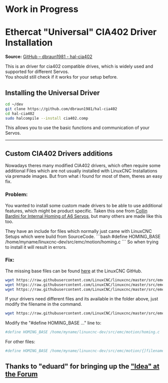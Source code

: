 # **Work in Progress**

# Ethercat "Universal" CIA402 Driver Installation
**Source:** [GitHub – dbraun1981 - hal-cia402](https://github.com/dbraun1981/hal-cia402/tree/main)

This is an driver for cia402 compatible drives, which is widely used and supported for different Servos.\
You should still check if it works for your setup before.

## Installing the Universal Driver
```bash
cd ~/dev
git clone https://github.com/dbraun1981/hal-cia402
cd hal-cia402
sudo halcompile --install cia402.comp
```
This allows you to use the basic functions and communication of your Servos.

---
## Custom CIA402 Drivers additions
Nowadays theres many modified CIA402 drivers, which often require some additional Files which are not usually installed with LinuxCNC Installations via premade images.
But from what i found for most of them, theres an easy fix.

### Problem:
You wanted to install some custom made drivers to be able to use additional features, which might be product specific.
Taken this one from [Collin Bardini for Internal Homing of A6 Servos](https://github.com/CollinBardini/linuxcnc-a6-servo/tree/main), but many others are made like this too.

They have an include for files which normally just came with LinuxCNC Setups which were build from SourceCode.
´´´bash
#define HOMING_BASE /home/myname/linuxcnc-dev/src/emc/motion/homing.c
´´´
So when trying to install it will result in errors.

### Fix:
The missing base files can be found [here](https://github.com/LinuxCNC/linuxcnc/tree/master/src/emc/motion) at the LinuxCNC GitHub.
```bash
wget https://raw.githubusercontent.com/LinuxCNC/linuxcnc/master/src/emc/motion/homing.c -P ~/linuxcnc-dev/src/emc/motion/
wget https://raw.githubusercontent.com/LinuxCNC/linuxcnc/master/src/emc/motion/homing.h -P ~/linuxcnc-dev/src/emc/motion/
wget https://raw.githubusercontent.com/LinuxCNC/linuxcnc/master/src/emc/motion/motion.h -P ~/linuxcnc-dev/src/emc/motion/
```

If your drivers need different files and its available in the folder above, just modify the filename in the command.
```bash
wget https://raw.githubusercontent.com/LinuxCNC/linuxcnc/master/src/emc/motion/{filename} -P ~/linuxcnc-dev/src/emc/motion/
```

Modify the "#define HOMING_BASE ..." line to:
```bash
#define HOMING_BASE /home/myname/linuxcnc-dev/src/emc/motion/homing.c
```
For other files:
```bash
#define HOMING_BASE /home/myname/linuxcnc-dev/src/emc/motion/{]filename}
```

Thanks to "eduard" for bringing up the ["Idea" at the Forum](https://forum.linuxcnc.org/ethercat/51830-marco-reps-video-on-youtube-about-ethercat?start=10)
---
